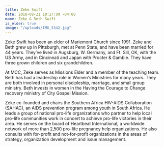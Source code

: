 ```yaml
---
title: Zeke Swift
date: 2018-08-21 10:27:00 -04:00
name: Zeke & Beth Swift
is_elder: true
image: "/uploads/IMG_5342.jpg"
---
```


Zeke Swift  has been an elder of Mariemont Church since 1991.  Zeke and Beth grew up in Pittsburgh, met at Penn State, and have been married for 44 years.   They’ve lived in Augsburg, W. Germany, and Ft. Sill, OK, with the US Army, and in Cincinnati and Japan with Procter & Gamble.  They have three grown children and six grandchildren.

At MCC, Zeke serves as Missions Elder and a member of the teaching team.  Beth has had a leadership role in Women’s Ministries for many years. They are both involved in personal discipleship, marriage, and small group ministry.  Beth invests in women in the Having the Courage to Change recovery ministry of City Gospel Mission. 

Zeke co-founded and chairs the Southern Africa HIV-AIDS Collaboration (SAHAC), an AIDS prevention program among youth in South Africa.  He leads a group of national pro-life organizations who partner to help local pro-life communities work in concert to achieve pro-life victories in their area. He serves on the board of Heartbeat International, a worldwide network of more than 2,500 pro-life pregnancy help organizations.  He also consults with for-profit and not-for-profit organizations in the areas of strategy, organization development and issue management.   

